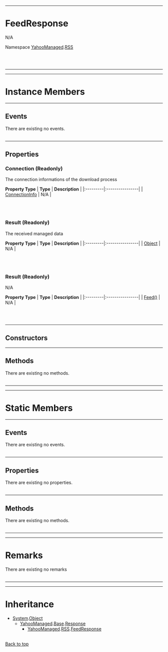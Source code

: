 
---


# FeedResponse #
N/A

Namespace [YahooManaged](namespaceYahooManaged.md).[RSS](namespaceYahooManagedRSS.md)



<br></br>

---


---

# Instance Members #

---

## Events ##

There are existing no events.
<br></br>


---

## Properties ##

### Connection (Readonly) ###
The connection informations of the download process

**Property Type**
| **Type** | **Description** |
|:---------|:----------------|
| [ConnectionInfo](classConnectionInfo#.md) | N/A |

<br></br>
### Result (Readonly) ###
The received managed data

**Property Type**
| **Type** | **Description** |
|:---------|:----------------|
| [Object](http://msdn.microsoft.com/en-US/library/system.object.aspx) | N/A |

<br></br>
### Result (Readonly) ###
N/A

**Property Type**
| **Type** | **Description** |
|:---------|:----------------|
| [Feed()](classFeed#.md) | N/A |

<br></br>


---

## Constructors ##



---

## Methods ##

There are existing no methods.
<br></br>


---


---

# Static Members #

---

## Events ##

There are existing no events.
<br></br>


---

## Properties ##

There are existing no properties.
<br></br>


---

## Methods ##

There are existing no methods.
<br></br>


---


---

# Remarks #

There are existing no remarks
<br></br>


---


---

# Inheritance #

  * [System](http://msdn.microsoft.com/en-US/library/system.aspx).[Object](http://msdn.microsoft.com/en-US/library/system.object.aspx)
    * [YahooManaged](namespaceYahooManaged.md).[Base](namespaceYahooManagedBase.md).[Response](classResponse#.md)
      * [YahooManaged](namespaceYahooManaged.md).[RSS](namespaceYahooManagedRSS.md).[FeedResponse](classFeedResponse#.md)
<br></br>

[Back to top](classFeedResponse#FeedResponse.md)